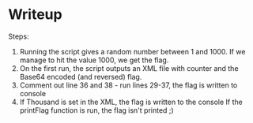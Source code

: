 # Writeup

Steps:
1) Running the script gives a random number between 1 and 1000. If we manage to hit the value 1000, we get the flag. 
2) On the first run, the script outputs an XML file with counter and the Base64 encoded (and reversed) flag. 
3) Comment out line 36 and 38 - run lines 29-37, the flag is written to console
4) If <Counter>Thousand<Counter> is set in the XML, the flag is written to the console
If the printFlag function is run, the flag isn't printed ;)